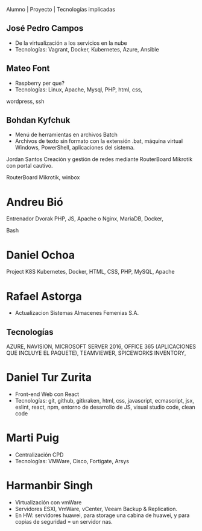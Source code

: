 Alumno | Proyecto | Tecnologías implicadas

## José Pedro Campos

- De la virtualización a los servicios en la nube
- Tecnologías: Vagrant, Docker, Kubernetes, Azure, Ansible

## Mateo Font

- Raspberry per que? 
- Tecnologías: Linux, Apache, Mysql, PHP, html, css,

wordpress, ssh

## Bohdan Kyfchuk 

- Menú de herramientas en archivos Batch
- Archivos de texto sin formato con la
extensión .bat, máquina virtual Windows,
PowerShell, aplicaciones del sistema.

Jordan Santos Creación y gestión de redes
mediante RouterBoard
Mikrotik con portal cautivo.

RouterBoard Mikrotik, winbox

# Andreu Bió 

Entrenador Dvorak PHP, JS, Apache o Nginx, MariaDB, Docker,

Bash

# Daniel Ochoa 

Project K8S Kubernetes, Docker, HTML, CSS, PHP,
MySQL, Apache

# Rafael Astorga 

- Actualizacion Sistemas Almacenes Femenias S.A.

## Tecnologías

AZURE, NAVISION, MICROSOFT SERVER 2016, OFFICE 365 (APLICACIONES QUE
INCLUYE EL PAQUETE), TEAMVIEWER, SPICEWORKS INVENTORY,

# Daniel Tur Zurita 

- Front-end Web con React 
- Tecnologías: git, github, gitkraken, html, css, javascript, ecmascript, jsx, eslint, react, npm, entorno de desarrollo de JS, visual studio code, clean code

# Marti Puig

- Centralización CPD 
- Tecnologías: VMWare, Cisco, Fortigate, Arsys

# Harmanbir Singh 

- Virtualización con vmWare 
- Servidores ESXI, VmWare, vCenter, Veeam Backup & Replication.
- En HW: servidores huawei, para storage una cabina de huawei, y para copias de
seguridad = un servidor nas.
